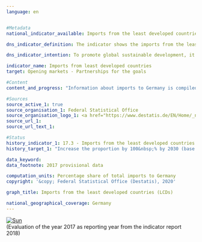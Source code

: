 ```yaml
---                   
language: en                   


#Metadata                   
national_indicator_available: Imports from the least developed countries (LCDs)                   

dns_indicator_definition: The indicator shows the imports from the least developed countries (LDCs) as a proportion of all imports to Germany, measured in euros.<sub> Text from the Indicator Report 2018</sub>                   

dns_indicator_intention: To promote global sustainable development, it is important to improve trading opportunities of developing and emerging countries. Developing and emerging countries need an open and fair trading system that will allow them to offer raw materials as well as processed products on the world market. The Federal Government has therefore set itself the target of doubling the proportion of imports from LDCs between the years 2014 and 2030.<sub> Text from the Indicator Report 2018</sub>                   

indicator_name: Imports from least developed countries                   
target: Opening markets - Partnerships for the goals                   

#Content                    
content_and_progress: "Information about imports to Germany is compiled from the foreign trade statistics of the Federal Statistical Office. In this case, the type of the imported goods is also recorded in detail in addition to their country of origin, their value and weight. The service sector is excluded from foreign trade statistics.<br><br>The various countries are classified as LDCs based on the list of recipients of official development assistance kept by the Development Assistance Committee (DAC) of the Organisation for Economic Cooperation and Development (OECD). The classifications valid in the respective year according to the OECD-DAC are used for this indicator. If the status of a country changes, this will impact the indicator even if the value of imports from this country remains unchanged. However, changes in the status of countries are scarcely relevant to the development of the indicator in the period shown.<br><br>Various factors can influence the value and development of the indicator. These can include technology transfers or changes in customs duties, but also the political stability of a country or the infrastructure. The additional provision of figures for processed products should address, at least to some extent, the question as to whether Germany mainly uses the LDCs as sources of basic materials for industrial products or whether the LDCs themselves are able to gain benefits from the value added by participating in the production process.<br><br>Due to reimports, duplicate counting in the numerator and denominator of the indicator cannot be excluded. The fact that the imports from LDCs are viewed in relation to all German imports must also be taken into account. This means that the value of the indicator depends not only on the absolute quantity of imports from LDCs, but also on the value of all imports.<br><br>In addition to Germany’s overall imports from LDCs, the graph also shows the share of processed products. This includes all goods that are not classified as “raw materials” in the classification by product group of the food and industrial economy (EGW). Accordingly, unprocessed or barely processed goods extracted from nature, such as crude oil, ores, logs or plant-based textile fibres, are not included. In contrast, cereals, vegetables, live animals, meat and milk are classified as processed products.<br><br>Imports from LDCs as a proportion of all imports to Germany was 0.93&nbsp;% or 9.6 billion euros in 2017 (provisional results). This is an increase of more than 113&nbsp;% compared with 2002, when the share was just 0.44&nbsp;%. However, the positive development has been observed only since 2008. The share of imports of processed products from LDCs increased even more sharply between 2002 and 2017 (+146&nbsp;%). It has now reached 0.88% of total imports to Germany (2002: 0.36&nbsp;%), which equates to a value of around 9.1 billion euros. If the increase of the last five years continues, it can be assumed that the target will be reached.<br><br>Closer analysis of the various countries of origin reveals that almost three quarters of imports from LDCs in 2017 came from Bangladesh (55.51&nbsp;%) and Cambodia (16.04&nbsp;%). Considering not only the LDCs but all developing and emerging countries, their share of total imports to Germany in 2017 was 21.86&nbsp;%, and the share of processed products was 20.09&nbsp;% (from 13.67&nbsp;% and 12.17&nbsp;% in 2002, respectively). Consequently, the imports from LDCs both in terms of all goods as well as processed goods accounted for a rather small share of imports from developing and emerging countries. As is shown above, their share of total imports has however increased more strongly over time. China plays the most important role among all developing and emerging countries. Imports from China alone as a proportion of all German imports was 9.74&nbsp;%, and 9.7&nbsp;% for processed goods. This makes China the leading country in terms of imports to Germany.<sub> Text from the Indicator Report 2018</sub>"                   

#Sources
source_active_1: true                           
source_organisation_1: Federal Statistical Office                           
source_organisation_logo_1: <a href="https://www.destatis.de/EN/Home/_node.html"><img src="https://g205sdgs.github.io/sdg-indicators/public/LogosEn/destatis.png" alt="Logo Destatis" title="Click here to visit the homepage of the organization" /></a>                           
source_url_1:                            
source_url_text_1:                            

#Status                   
history_indicator_1: 17.3 - Imports from the least developed countries (LCDs)                   
history_target_1: "Increase the proportion by 100&nbsp;% by 2030 (base year: 2014)"

data_keyword:                    
data_footnote: 2017 provisional data                   

computation_units: Percentage share of total imports to Germany                   
copyright: '&copy; Federal Statistical Office (Destatis), 2020'                   

graph_title: Imports from the least developed countries (LCDs)                   

national_geographical_coverage: Germany                   
---
```

<div>                           
  <div class="my-header">                           
    <a href="https://sustainabledevelopment-deutschland.github.io/en/status/"><img src="https://g205sdgs.github.io/sdg-indicators/public/Wettersymbole/Sonne.png" title="If the trend continues, the target value will be met or the difference between the target value and the current value will be less than 5&nbsp;%" alt="Sun" />                           
    </a>                           
  </div>
  <div class="my-header-note">
    <span>(Evaluation of the year 2017 as reporting year from the indicator report 2018)</span>
  </div>                           
</div>